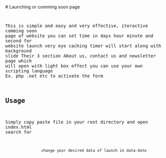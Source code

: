 <html><head><meta http-equiv="Content-Type" content="text/html; charset=UTF-8"></head>
<body>
# Launching or comming soon page
<pre style="word-wrap: break-word; white-space: pre-wrap;">

This is simple and easy and very effective, iteractive comming soon page of website you can set time in days hour minute and second for website launch very eye caching timer will start along with background slide
Their 3 section About us, contact us and newsletter page which will open with light box effect you can use your own scripting language Ex. php .net etc to activate the form  
## Usage
Simply copy paste file in your root directory and open index.html 
search for <!-- Your Launching date here here -->
					<div class="countdown-time animated bounceIn" data-date="2014-10-05 00:00:00" data-timer="900" data-tc-id="0d83b1b9-a9dd-d94a-0a66-773cd4a2a0a0">
					
					change your desired data of launch in data-date
</pre>
</body>
</html>